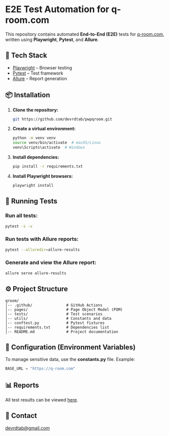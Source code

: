 # E2E Test Automation for q-room.com

This repository contains automated **End-to-End (E2E)** tests for [q-room.com](https://q-room.com), written using **Playwright**, **Pytest**, and **Allure**.

## 📌 Tech Stack

- [Playwright](https://playwright.dev/python/) – Browser testing  
- [Pytest](https://pytest.org/) – Test framework  
- [Allure](https://docs.qameta.io/allure/) – Report generation  

## 📦 Installation

1. **Clone the repository:**
   ```sh
   git https://github.com/devrdtab/pwpqroom.git
   ```

2. **Create a virtual environment:**
   ```sh
   python -m venv venv
   source venv/bin/activate  # macOS/Linux
   venv\Scripts\activate  # Windows
   ```

3. **Install dependencies:**
   ```sh
   pip install -r requirements.txt
   ```

4. **Install Playwright browsers:**
   ```sh
   playwright install
   ```

## 🚀 Running Tests

### Run all tests:
```sh
pytest -s -v
```

### Run tests with Allure reports:
```sh
pytest --alluredir=allure-results
```

### Generate and view the Allure report:
```sh
allure serve allure-results
```

## ⚙️ Project Structure
```
qroom/
│-- .github/               # GitHub Actions
│-- pages/                 # Page Object Model (POM)
│-- tests/                 # Test scenarios
│-- utils/                 # Constants and data
│-- conftest.py            # Pytest fixtures
│-- requirements.txt       # Dependencies list
│-- README.md              # Project documentation
```

## 🔧 Configuration (Environment Variables)
To manage sensitive data, use the **constants.py** file. Example:
```python
BASE_URL = "https://q-room.com"
```

## 📊 Reports
All test results can be viewed [here](https://devrdtab.github.io/pwpqroom/).

## 📩 Contact
[devrdtab@gmail.com](mailto:devrdtab@gmail.com)
